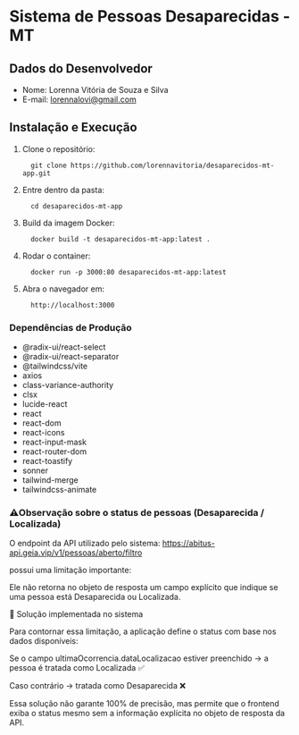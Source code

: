 # Sistema de Pessoas Desaparecidas - MT

## Dados do Desenvolvedor
- Nome: Lorenna Vitória de Souza e Silva
- E-mail: lorennalovi@gmail.com

## Instalação e Execução

1. Clone o repositório:

         git clone https://github.com/lorennavitoria/desaparecidos-mt-app.git

2. Entre dentro da pasta:

         cd desaparecidos-mt-app

3. Build da imagem Docker:

         docker build -t desaparecidos-mt-app:latest .

4. Rodar o container:

         docker run -p 3000:80 desaparecidos-mt-app:latest

5. Abra o navegador em:

         http://localhost:3000



### Dependências de Produção

- @radix-ui/react-select
- @radix-ui/react-separator
- @tailwindcss/vite
- axios
- class-variance-authority
- clsx
- lucide-react
- react
- react-dom
- react-icons
- react-input-mask
- react-router-dom
- react-toastify
- sonner
- tailwind-merge
- tailwindcss-animate





### ⚠️Observação sobre o status de pessoas (Desaparecida / Localizada)

O endpoint da API utilizado pelo sistema:
https://abitus-api.geia.vip/v1/pessoas/aberto/filtro

possui uma limitação importante:

Ele não retorna no objeto de resposta um campo explícito que indique se uma pessoa está Desaparecida ou Localizada.

🔧 Solução implementada no sistema

Para contornar essa limitação, a aplicação define o status com base nos dados disponíveis:

Se o campo ultimaOcorrencia.dataLocalizacao estiver preenchido → a pessoa é tratada como Localizada ✅

Caso contrário → tratada como Desaparecida ❌

Essa solução não garante 100% de precisão, mas permite que o frontend exiba o status mesmo sem a informação explícita no objeto de resposta da API.
